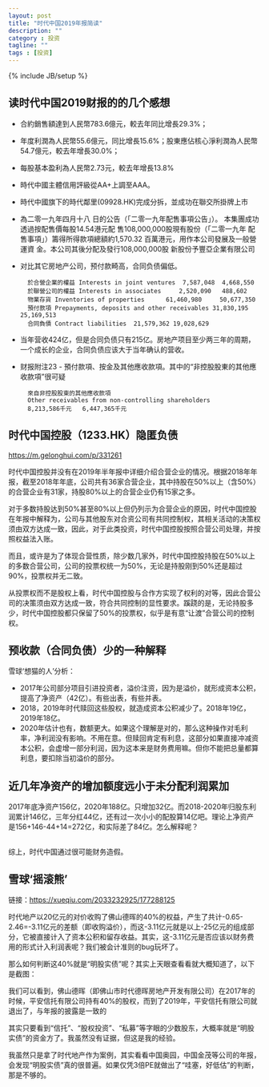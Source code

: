 ```yaml
---
layout: post
title: "时代中国2019年报简读"
description: ""
category : 投资
tagline: ""
tags : [投资]
---
```

{% include JB/setup %}


## 读时代中国2019财报的的几个感想

* 合約銷售額達到人民幣783.6億元，較去年同比增長29.3%；
* 年度利潤為人民幣55.6億元，同比增長15.6%；股東應佔核心淨利潤為人民幣54.7億元，較去年增長30.0%；
* 每股基本盈利為人民幣2.73元，較去年增長13.8%
* 時代中國主體信用評級從AA+上調至AAA。
* 時代中國旗下的時代鄰里(09928.HK)完成分拆，並成功在聯交所掛牌上市
* 為二零一九年四月十八
日的公告（「二零一九年配售事項公告」）。
本集團成功透過按配售價每股14.54港元配
售108,000,000股現有股份（「二零一九年
配售事項」）籌得所得款項總額約1,570.32
百萬港元，用作本公司發展及一般營運資
金。本公司其後分配及發行108,000,000股
新股份予豐亞企業有限公司
* 对比其它房地产公司，预付款畸高，合同负债偏低。

        於合營企業的權益 Interests in joint ventures  7,587,048  4,668,550
        於聯營公司的權益 Interests in associates     2,520,090   488,602
        物業存貨 Inventories of properties      61,460,980     50,677,350
        預付款項 Prepayments, deposits and other receivables 31,830,195  25,169,513
        合同負債 Contract liabilities  21,579,362 19,028,629

* 当年营收424亿，但是合同负债只有215亿。房地产项目至少两三年的周期，一个成长的企业，合同负债应该大于当年确认的营收。
* 财报附注23 - 預付款項、按金及其他應收款項。其中的“非控股股東的其他應收款項”很可疑

        來自非控股股東的其他應收款項
        Other receivables from non-controlling shareholders 
        8,213,586千元   6,447,365千元



## 时代中国控股（1233.HK）隐匿负债
https://m.gelonghui.com/p/331261

时代中国控股并没有在2019年半年报中详细介绍合营企业的情况。根据2018年年报，截至2018年年底，公司共有36家合营企业，其中持股在50%以上（含50%）的合营企业有31家，持股80%以上的合营企业仍有15家之多。

对于多数持股达到50%甚至80%以上但仍列示为合营企业的原因，时代中国控股在年报中解释为，公司与其他股东对合资公司有共同控制权，其相关活动的决策权须由双方达成一致，因此，对于此类投资，时代中国控股按照合营公司处理，并按照权益法入账。

而且，或许是为了体现合营性质，除少数几家外，时代中国控股持股在50%以上的多数合营公司，公司的投票权统一为50%，无论是持股刚到50%还是超过90%，投票权并无二致。

从投票权而不是股权上看，时代中国控股与合作方实现了权利的对等，因此合营公司的决策须由双方达成一致，符合共同控制的显性要求。蹊跷的是，无论持股多少，时代中国控股都只保留了50%的投票权，似乎是有意“让渡”合营公司的控制权。


## 预收款（合同负债）少的一种解释
雪球‘想猫的人’分析：

* 2017年公司部分项目引进投资者，溢价注资，因为是溢价，就形成资本公积，提高了净资产（42亿）。有些出表，有些并表。
* 2018，2019年时代赎回这些股权，就造成资本公积减少了。2018年19亿，2019年18亿。
* 2020年估计也有，数额更大。如果这个理解是对的，那么这种操作对毛利率，净利润没有影响。不用在意。但赎回肯定有利息，这部分如果直接冲减资本公积，会虚增一部分利润，因为这本来是财务费用嘛。但你不能把总量都算利息，要扣除当初溢价的部分。


## 近几年净资产的增加额度远小于未分配利润累加
2017年底净资产156亿，2020年188亿。只增加32亿。而2018-2020年归股东利润累计146亿，三年分红44亿，还有过一次小小的配股算14亿吧。理论上净资产是156+146-44+14=272亿，和实际差了84亿。怎么解释呢？


## 

综上，时代中国通过很可能财务造假。

## 雪球‘摇滚熊’
链接：https://xueqiu.com/2033232925/177288125

时代地产以20亿元的对价收购了佛山德晖的40%的权益，产生了共计-0.65-2.46=-3.11亿元的差额（即收购溢价），而这-3.11亿元就是以上-25亿元的组成部分，它被直接计入了资本公积和留存收益。其实，这-3.11亿元是否应该以财务费用的形式计入利润表呢？我们被会计准则的bug玩坏了。

那么如何判断这40%就是“明股实债”呢？其实上天眼查看看就大概知道了，以下是截图：

我们可以看到，佛山德晖（即佛山市时代德晖房地产开发有限公司）在2017年的时候，平安信托有限公司持有40%的股权，而到了2019年，平安信托有限公司就退出了，与年报的披露是一致的

其实只要看到“信托”、“股权投资”、“私募”等字眼的少数股东，大概率就是“明股实债”的资金方了。我虽然没有证据，但这是我的经验。

我虽然只是拿了时代地产作为案例，其实看看中国奥园，中国金茂等公司的年报，会发现“明股实债”真的很普遍。如果仅凭3倍PE就做出了“哇塞，好低估”的判断，那是不够的。

